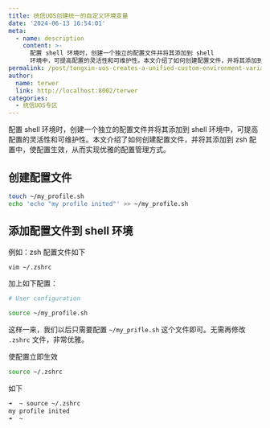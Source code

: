 ```yaml
---
title: 统信UOS创建统一的自定义环境变量
date: '2024-06-13 16:54:01'
meta:
  - name: description
    content: >-
      配置 shell 环境时，创建一个独立的配置文件并将其添加到 shell
      环境中，可提高配置的灵活性和可维护性。本文介绍了如何创建配置文件，并将其添加到 zsh 配置中，使配置生效，从而实现优雅的配置管理方式。
permalink: /post/tongxin-uos-creates-a-unified-custom-environment-variable.html
author:
  name: terwer
  link: http://localhost:8002/terwer
categories:
  - 统信UOS专区
---
```

配置 shell 环境时，创建一个独立的配置文件并将其添加到 shell 环境中，可提高配置的灵活性和可维护性。本文介绍了如何创建配置文件，并将其添加到 zsh 配置中，使配置生效，从而实现优雅的配置管理方式。

<!-- more -->




## 创建配置文件

```bash
touch ~/my_profile.sh
echo 'echo "my profile inited"' >> ~/my_profile.sh
```

## 添加配置文件到 shell 环境

例如：zsh 配置文件如下

```bash
vim ~/.zshrc
```

加上如下配置：

```bash
# User configuration

source ~/my_profile.sh
```

这样一来，我们以后只需要配置 `~/my_prifle.sh` 这个文件即可。无需再修改 `.zshrc` 文件，非常优雅。

使配置立即生效

```bash
source ~/.zshrc
```

如下

```bash
➜  ~ source ~/.zshrc
my profile inited
➜  ~ 
```
